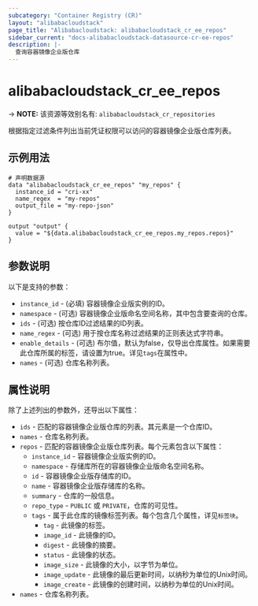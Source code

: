 ```yaml
---
subcategory: "Container Registry (CR)"
layout: "alibabacloudstack"
page_title: "Alibabacloudstack: alibabacloudstack_cr_ee_repos"
sidebar_current: "docs-alibabacloudstack-datasource-cr-ee-repos"
description: |-
  查询容器镜像企业版仓库
---
```


# alibabacloudstack_cr_ee_repos
-> **NOTE:** 该资源等效别名有: `alibabacloudstack_cr_repositories`

根据指定过滤条件列出当前凭证权限可以访问的容器镜像企业版仓库列表。



## 示例用法

```
# 声明数据源
data "alibabacloudstack_cr_ee_repos" "my_repos" {
  instance_id = "cri-xx"
  name_regex  = "my-repos"
  output_file = "my-repo-json"
}

output "output" {
  value = "${data.alibabacloudstack_cr_ee_repos.my_repos.repos}"
}
```

## 参数说明

以下是支持的参数：

* `instance_id` - (必填) 容器镜像企业版实例的ID。
* `namespace` - (可选) 容器镜像企业版命名空间名称，其中包含要查询的仓库。
* `ids` - (可选) 按仓库ID过滤结果的ID列表。
* `name_regex` - (可选) 用于按仓库名称过滤结果的正则表达式字符串。
* `enable_details` - (可选) 布尔值，默认为false，仅导出仓库属性。如果需要此仓库所属的标签，请设置为true。详见`tags`在属性中。
* `names` - (可选) 仓库名称列表。

## 属性说明

除了上述列出的参数外，还导出以下属性：

* `ids` - 匹配的容器镜像企业版仓库的列表。其元素是一个仓库ID。
* `names` - 仓库名称列表。
* `repos` - 匹配的容器镜像企业版仓库列表。每个元素包含以下属性：
  * `instance_id` - 容器镜像企业版实例的ID。
  * `namespace` - 存储库所在的容器镜像企业版命名空间名称。
  * `id` - 容器镜像企业版存储库的ID。
  * `name` - 容器镜像企业版存储库的名称。
  * `summary` - 仓库的一般信息。
  * `repo_type` - `PUBLIC` 或 `PRIVATE`，仓库的可见性。
  * `tags` - 属于此仓库的镜像标签列表。每个包含几个属性，详见`标签块`。
    * `tag` - 此镜像的标签。
    * `image_id` - 此镜像的ID。
    * `digest` - 此镜像的摘要。
    * `status` - 此镜像的状态。
    * `image_size` - 此镜像的大小，以字节为单位。
    * `image_update` - 此镜像的最后更新时间，以纳秒为单位的Unix时间。
    * `image_create` - 此镜像的创建时间，以纳秒为单位的Unix时间。
* `names` - 仓库名称列表。